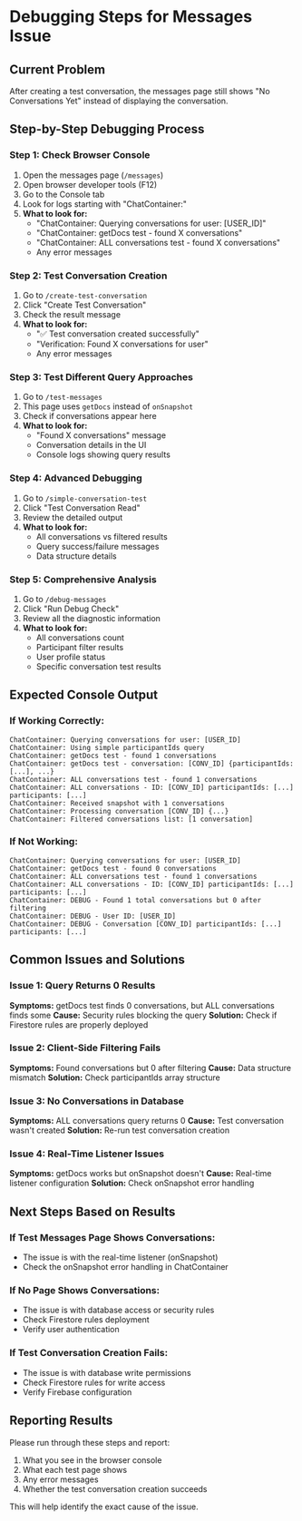 # Debugging Steps for Messages Issue

## Current Problem
After creating a test conversation, the messages page still shows "No Conversations Yet" instead of displaying the conversation.

## Step-by-Step Debugging Process

### Step 1: Check Browser Console
1. Open the messages page (`/messages`)
2. Open browser developer tools (F12)
3. Go to the Console tab
4. Look for logs starting with "ChatContainer:"
5. **What to look for:**
   - "ChatContainer: Querying conversations for user: [USER_ID]"
   - "ChatContainer: getDocs test - found X conversations"
   - "ChatContainer: ALL conversations test - found X conversations"
   - Any error messages

### Step 2: Test Conversation Creation
1. Go to `/create-test-conversation`
2. Click "Create Test Conversation"
3. Check the result message
4. **What to look for:**
   - "✅ Test conversation created successfully"
   - "Verification: Found X conversations for user"
   - Any error messages

### Step 3: Test Different Query Approaches
1. Go to `/test-messages`
2. This page uses `getDocs` instead of `onSnapshot`
3. Check if conversations appear here
4. **What to look for:**
   - "Found X conversations" message
   - Conversation details in the UI
   - Console logs showing query results

### Step 4: Advanced Debugging
1. Go to `/simple-conversation-test`
2. Click "Test Conversation Read"
3. Review the detailed output
4. **What to look for:**
   - All conversations vs filtered results
   - Query success/failure messages
   - Data structure details

### Step 5: Comprehensive Analysis
1. Go to `/debug-messages`
2. Click "Run Debug Check"
3. Review all the diagnostic information
4. **What to look for:**
   - All conversations count
   - Participant filter results
   - User profile status
   - Specific conversation test results

## Expected Console Output

### If Working Correctly:
```
ChatContainer: Querying conversations for user: [USER_ID]
ChatContainer: Using simple participantIds query
ChatContainer: getDocs test - found 1 conversations
ChatContainer: getDocs test - conversation: [CONV_ID] {participantIds: [...], ...}
ChatContainer: ALL conversations test - found 1 conversations
ChatContainer: ALL conversations - ID: [CONV_ID] participantIds: [...] participants: [...]
ChatContainer: Received snapshot with 1 conversations
ChatContainer: Processing conversation [CONV_ID] {...}
ChatContainer: Filtered conversations list: [1 conversation]
```

### If Not Working:
```
ChatContainer: Querying conversations for user: [USER_ID]
ChatContainer: getDocs test - found 0 conversations
ChatContainer: ALL conversations test - found 1 conversations
ChatContainer: ALL conversations - ID: [CONV_ID] participantIds: [...] participants: [...]
ChatContainer: DEBUG - Found 1 total conversations but 0 after filtering
ChatContainer: DEBUG - User ID: [USER_ID]
ChatContainer: DEBUG - Conversation [CONV_ID] participantIds: [...] participants: [...]
```

## Common Issues and Solutions

### Issue 1: Query Returns 0 Results
**Symptoms:** getDocs test finds 0 conversations, but ALL conversations finds some
**Cause:** Security rules blocking the query
**Solution:** Check if Firestore rules are properly deployed

### Issue 2: Client-Side Filtering Fails
**Symptoms:** Found conversations but 0 after filtering
**Cause:** Data structure mismatch
**Solution:** Check participantIds array structure

### Issue 3: No Conversations in Database
**Symptoms:** ALL conversations query returns 0
**Cause:** Test conversation wasn't created
**Solution:** Re-run test conversation creation

### Issue 4: Real-Time Listener Issues
**Symptoms:** getDocs works but onSnapshot doesn't
**Cause:** Real-time listener configuration
**Solution:** Check onSnapshot error handling

## Next Steps Based on Results

### If Test Messages Page Shows Conversations:
- The issue is with the real-time listener (onSnapshot)
- Check the onSnapshot error handling in ChatContainer

### If No Page Shows Conversations:
- The issue is with database access or security rules
- Check Firestore rules deployment
- Verify user authentication

### If Test Conversation Creation Fails:
- The issue is with database write permissions
- Check Firestore rules for write access
- Verify Firebase configuration

## Reporting Results

Please run through these steps and report:
1. What you see in the browser console
2. What each test page shows
3. Any error messages
4. Whether the test conversation creation succeeds

This will help identify the exact cause of the issue.